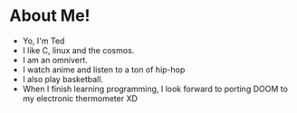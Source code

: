 # About Me!

- Yo, I'm Ted 
- I like C, linux and the cosmos. 
- I am an omnivert. 
- I watch anime and listen to a ton of hip-hop 
- I also play basketball. 
- When I finish learning programming, I look forward to porting DOOM to my electronic thermometer XD
